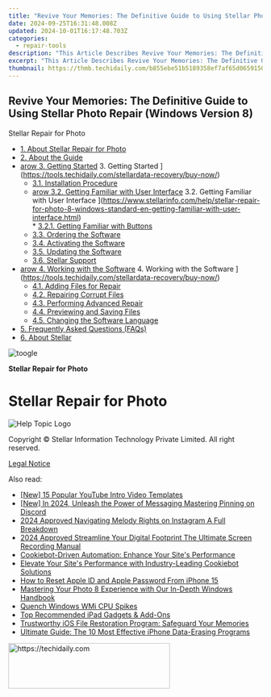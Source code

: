 ```yaml
---
title: "Revive Your Memories: The Definitive Guide to Using Stellar Photo Repair (Windows Version 8)"
date: 2024-09-25T16:31:48.008Z
updated: 2024-10-01T16:17:48.703Z
categories:
  - repair-tools
description: "This Article Describes Revive Your Memories: The Definitive Guide to Using Stellar Photo Repair (Windows Version 8)"
excerpt: "This Article Describes Revive Your Memories: The Definitive Guide to Using Stellar Photo Repair (Windows Version 8)"
thumbnail: https://thmb.techidaily.com/b855ebe51b5189358ef7af65d06591503136d0471619c6e6540592a14f8eb424.jpg
---
```


## Revive Your Memories: The Definitive Guide to Using Stellar Photo Repair (Windows Version 8)

Stellar Repair for Photo

* [1. About Stellar Repair for Photo](https://tools.techidaily.com/stellardata-recovery/buy-now/)
* [2. About the Guide](https://tools.techidaily.com/stellardata-recovery/buy-now/)
* [arow 3. Getting Started](https://www.stellarinfo.com/help/public/frontEnd/onlinehelp/images/arow.png) 3\. Getting Started ](https://tools.techidaily.com/stellardata-recovery/buy-now/)  
  * [3.1. Installation Procedure](https://tools.techidaily.com/stellardata-recovery/buy-now/)  
  * [arow 3.2. Getting Familiar with User Interface](https://www.stellarinfo.com/help/public/frontEnd/onlinehelp/images/arow.png) 3.2\. Getting Familiar with User Interface ](https://www.stellarinfo.com/help/stellar-repair-for-photo-8-windows-standard-en-getting-familiar-with-user-interface.html)  
         * [3.2.1. Getting Familiar with Buttons](https://tools.techidaily.com/stellardata-recovery/buy-now/)  
  * [3.3. Ordering the Software](https://tools.techidaily.com/stellardata-recovery/buy-now/)  
  * [3.4. Activating the Software](https://tools.techidaily.com/stellardata-recovery/buy-now/)  
  * [3.5. Updating the Software](https://tools.techidaily.com/stellardata-recovery/buy-now/)  
  * [3.6. Stellar Support](https://tools.techidaily.com/stellardata-recovery/buy-now/)
* [arow 4. Working with the Software](https://www.stellarinfo.com/help/public/frontEnd/onlinehelp/images/arow.png) 4\. Working with the Software ](https://tools.techidaily.com/stellardata-recovery/buy-now/)  
  * [4.1. Adding Files for Repair](https://tools.techidaily.com/stellardata-recovery/buy-now/)  
  * [4.2. Repairing Corrupt Files](https://tools.techidaily.com/stellardata-recovery/buy-now/)  
  * [4.3. Performing Advanced Repair](https://tools.techidaily.com/stellardata-recovery/buy-now/)  
  * [4.4. Previewing and Saving Files](https://tools.techidaily.com/stellardata-recovery/buy-now/)  
  * [4.5. Changing the Software Language](https://tools.techidaily.com/stellardata-recovery/buy-now/)
* [5. Frequently Asked Questions (FAQs)](https://www.stellarinfo.com/help/stellar-repair-for-photo-8-windows-standard-en-frequently-asked-questions-faqs-.html)
* [6. About Stellar](https://tools.techidaily.com/stellardata-recovery/buy-now/)

![toogle](https://www.stellarinfo.com/help/public/frontEnd/onlinehelp/images/toogle.png)

**Stellar Repair for Photo**

# **Stellar Repair for Photo**

![Help Topic Logo](https://ukaidot.sjv.io/daqnoj)

 Copyright © Stellar Information Technology Private Limited. All right reserved.

[Legal Notice](https://tools.techidaily.com/stellardata-recovery/buy-now/)

<ins class="adsbygoogle"
     style="display:block"
     data-ad-format="autorelaxed"
     data-ad-client="ca-pub-7571918770474297"
     data-ad-slot="1223367746"></ins>

<ins class="adsbygoogle"
     style="display:block"
     data-ad-client="ca-pub-7571918770474297"
     data-ad-slot="8358498916"
     data-ad-format="auto"
     data-full-width-responsive="true"></ins>

<span class="atpl-alsoreadstyle">Also read:</span>
<div><ul>
<li><a href="https://youtube-sure.techidaily.com/5-popular-youtube-intro-video-templates/"><u>[New] 15 Popular YouTube Intro Video Templates</u></a></li>
<li><a href="https://discord-videos.techidaily.com/new-in-2024-unleash-the-power-of-messaging-mastering-pinning-on-discord/"><u>[New] In 2024, Unleash the Power of Messaging Mastering Pinning on Discord</u></a></li>
<li><a href="https://instagram-video-files.techidaily.com/2024-approved-navigating-melody-rights-on-instagram-a-full-breakdown/"><u>2024 Approved Navigating Melody Rights on Instagram A Full Breakdown</u></a></li>
<li><a href="https://screen-activity-recording.techidaily.com/2024-approved-streamline-your-digital-footprint-the-ultimate-screen-recording-manual/"><u>2024 Approved Streamline Your Digital Footprint The Ultimate Screen Recording Manual</u></a></li>
<li><a href="https://data-safeguard.techidaily.com/cookiebot-driven-automation-enhance-your-sites-performance/"><u>Cookiebot-Driven Automation: Enhance Your Site's Performance</u></a></li>
<li><a href="https://data-safeguard.techidaily.com/elevate-your-sites-performance-with-industry-leading-cookiebot-solutions/"><u>Elevate Your Site's Performance with Industry-Leading Cookiebot Solutions</u></a></li>
<li><a href="https://apple-account.techidaily.com/how-to-reset-apple-id-and-apple-password-from-iphone-15-by-drfone-ios/"><u>How to Reset Apple ID and Apple Password From iPhone 15</u></a></li>
<li><a href="https://data-safeguard.techidaily.com/mastering-your-photo-8-experience-with-our-in-depth-windows-handbook/"><u>Mastering Your Photo 8 Experience with Our In-Depth Windows Handbook</u></a></li>
<li><a href="https://win-howtos.techidaily.com/quench-windows-wmi-cpu-spikes/"><u>Quench Windows WMi CPU Spikes</u></a></li>
<li><a href="https://os-tips.techidaily.com/top-recommended-ipad-gadgets-and-add-ons/"><u>Top Recommended iPad Gadgets & Add-Ons</u></a></li>
<li><a href="https://data-safeguard.techidaily.com/trustworthy-ios-file-restoration-program-safeguard-your-memories/"><u>Trustworthy iOS File Restoration Program: Safeguard Your Memories</u></a></li>
<li><a href="https://data-safeguard.techidaily.com/ultimate-guide-the-10-most-effective-iphone-data-erasing-programs/"><u>Ultimate Guide: The 10 Most Effective iPhone Data-Erasing Programs</u></a></li>
</ul></div>

<!-- affiliate ads begin -->
<a href="https://bluettius.sjv.io/c/5597632/2139109/17108" target="_top" id="2139109">
  <img src="//a.impactradius-go.com/display-ad/17108-2139109" border="0" alt="https://techidaily.com" width="320" height="90"/>
</a>
<img height="0" width="0" src="https://bluettius.sjv.io/i/5597632/2139109/17108" style="position:absolute;visibility:hidden;" border="0" />
<!-- affiliate ads end -->

